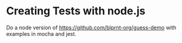 # Creating Tests with node.js

Do a node version of https://github.com/blprnt-org/guess-demo with examples in mocha and jest.